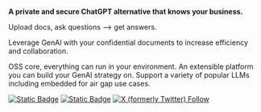 **A private and secure ChatGPT alternative that knows your business.**

Upload docs, ask questions --> get answers.

Leverage GenAI with your confidential documents to increase efficiency and collaboration.

OSS core, everything can run in your environment. An extensible platform you can build your GenAI strategy on. Support a variety of popular LLMs including embedded for air gap use cases.

[![Static Badge][docs-shield]][docs-url]
[![Static Badge][github-shield]][github-url]
[![X (formerly Twitter) Follow][twitter-shield]][twitter-url]

<!-- MARKDOWN LINKS & IMAGES -->
<!-- https://www.markdownguide.org/basic-syntax/#reference-style-links -->

[docs-shield]: https://img.shields.io/badge/docs-site-black?logo=materialformkdocs
[docs-url]: https://docqai.github.io/docq/
[github-shield]: https://img.shields.io/badge/Github-repo-black?logo=github
[github-url]: https://github.com/docqai/docq/
[twitter-shield]: https://img.shields.io/twitter/follow/docqai?logo=x&style=flat
[twitter-url]: https://twitter.com/docqai
